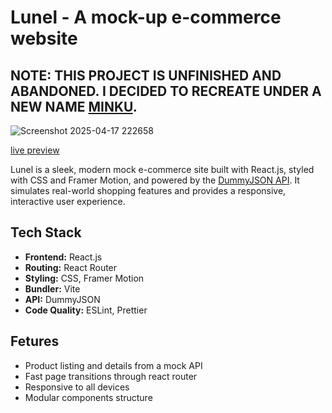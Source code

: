 # Lunel - A mock-up e-commerce website

## NOTE: THIS PROJECT IS UNFINISHED AND ABANDONED. I DECIDED TO RECREATE UNDER A NEW NAME [MINKU](https://github.com/JobertDev27/Minku-ecommerce-site).

![Screenshot 2025-04-17 222658](https://github.com/user-attachments/assets/98d11286-e2df-4005-bd65-8998c8a43898)

[live preview](https://lunel-jobertdev27.netlify.app/)



Lunel is a sleek, modern mock e-commerce site built with React.js, styled with CSS and Framer Motion, and powered by the [DummyJSON API](https://dummyjson.com/). It simulates real-world shopping features and provides a responsive, interactive user experience.

## Tech Stack

- **Frontend:** React.js
- **Routing:** React Router
- **Styling:** CSS, Framer Motion
- **Bundler:** Vite
- **API:** DummyJSON
- **Code Quality:** ESLint, Prettier

## Fetures

- Product listing and details from a mock API
- Fast page transitions through react router
- Responsive to all devices
- Modular components structure
